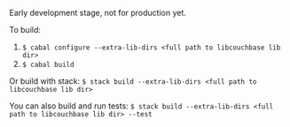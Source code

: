 Early development stage, not for production yet.

To build:
1. `$ cabal configure --extra-lib-dirs <full path to libcouchbase lib dir>`
1. `$ cabal build`

Or build with stack:
`$ stack build --extra-lib-dirs <full path to libcouchbase lib dir>`

You can also build and run tests:
`$ stack build --extra-lib-dirs <full path to libcouchbase lib dir> --test`
